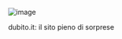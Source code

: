 ![image](https://github.com/Gabriele007xx/dubito.it/assets/97365913/1300ac2e-24b9-47c7-9d09-4b13ac2929a3)

dubito.it: il sito pieno di sorprese
